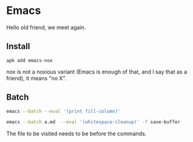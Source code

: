 # Emacs

Hello old friend, we meet again.

## Install

```
apk add emacs-nox
```

nox is not a noxious variant (Emacs is enough of that, and I say that as a
friend), it means "no X".

## Batch

```sh
emacs --batch --eval '(print fill-column)'
```

```sh
emacs --batch a.md  --eval '(whitespace-cleanup)' -f save-buffer
```

The file to be visited needs to be before the commands.
